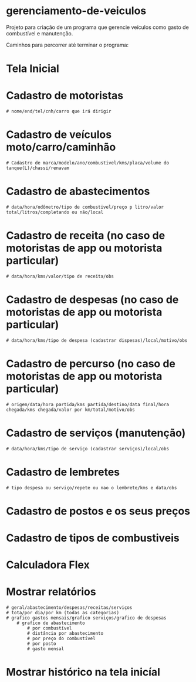 # gerenciamento-de-veiculos
Projeto para criação de um programa que gerencie veículos como gasto de combustível e manutenção.

Caminhos para percorrer até terminar o programa:

# Tela Inicial
# Cadastro de motoristas
    # nome/end/tel/cnh/carro que irá dirigir
# Cadastro de veículos moto/carro/caminhão
    # Cadastro de marca/modelo/ano/combustivel/kms/placa/volume do tanque(L)/chassi/renavam
# Cadastro de abastecimentos
    # data/hora/odômetro/tipo de combustivel/preço p litro/valor total/litros/completando ou não/local
# Cadastro de receita (no caso de motoristas de app ou motorista particular)
    # data/hora/kms/valor/tipo de receita/obs
# Cadastro de despesas (no caso de motoristas de app ou motorista particular)
    # data/hora/kms/tipo de despesa (cadastrar dispesas)/local/motivo/obs
# Cadastro de percurso (no caso de motoristas de app ou motorista particular)
    # origem/data/hora partida/kms partida/destino/data final/hora chegada/kms chegada/valor por km/total/motivo/obs
# Cadastro de serviços (manutenção)
    # data/hora/kms/tipo de serviço (cadastrar serviços)/local/obs
# Cadastro de lembretes
    # tipo despesa ou serviço/repete ou nao o lembrete/kms e data/obs
# Cadastro de postos e os seus preços
# Cadastro de tipos de combustiveis
# Calculadora Flex
# Mostrar relatórios
    # geral/abastecimento/despesas/receitas/serviços
    # tota/por dia/por km (todas as categorias)
    # grafico gastos mensais/grafico serviços/grafico de despesas
        # grafico de abastecimento
            # por combustível
            # distância por abastecimento
            # por preço do combustível
            # por posto
            # gasto mensal
# Mostrar histórico na tela inicíal

